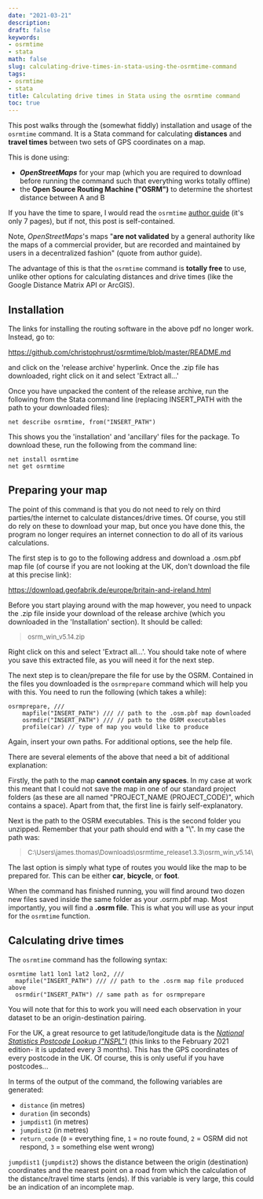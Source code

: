 ```yaml
---
date: "2021-03-21"
description:
draft: false
keywords:
- osrmtime
- stata
math: false
slug: calculating-drive-times-in-stata-using-the-osrmtime-command
tags:
- osrmtime
- stata
title: Calculating drive times in Stata using the osrmtime command 
toc: true
---
```


This post walks through the (somewhat fiddly) installation and usage of the `osrmtime` command. It is a Stata command for calculating **distances** and **travel times** between two sets of GPS coordinates on a map.

This is done using: 

- ***OpenStreetMaps*** for your map (which you are required to download before running the command such that everything works totally offline)
- the **Open Source Routing Machine ("OSRM")** to determine the shortest distance between A and B
	
If you have the time to spare, I would read the `osrmtime` [author guide](https://www.uni-regensburg.de/wirtschaftswissenschaften/vwl-moeller/medien/huber/osrm_paper_online.pdf) (it's only 7 pages), but if not, this post is self-contained.

Note, *OpenStreetMaps*'s maps "**are not validated** by a general authority like the maps of a commercial provider, but are recorded and maintained by users in a decentralized fashion" (quote from author guide).

The advantage of this is that the `osrmtime` command is **totally free** to use, unlike other options for calculating distances and drive times (like the Google Distance Matrix API or ArcGIS).

## Installation

The links for installing the routing software in the above pdf no longer work. Instead, go to: 

<https://github.com/christophrust/osrmtime/blob/master/README.md>
	
and click on the 'release archive' hyperlink. Once the .zip file has downloaded, right click on it and select 'Extract all...'

Once you have unpacked the content of the release archive, run the following from the Stata command line (replacing INSERT_PATH with the path to your downloaded files): 	

```{stata eval=FALSE}
net describe osrmtime, from("INSERT_PATH")
```

This shows you the 'installation' and 'ancillary' files for the package. To download these, run the following from the command line:

```{r eval=FALSE}
net install osrmtime
net get osrmtime
```

## Preparing your map

The point of this command is that you do not need to rely on third parties/the internet to calculate distances/drive times. Of course, you still do rely on these to download your map, but once you have done this, the program no longer requires an internet connection to do all of its various calculations.

The first step is to go to the following address and download a .osm.pbf map file (of course if you are not looking at the UK, don't download the file at this precise link):

<https://download.geofabrik.de/europe/britain-and-ireland.html>

Before you start playing around with the map however, you need to unpack the .zip file inside your download of the release archive (which you downloaded in the 'Installation' section). It should be called:

>	<font size="2">osrm_win_v5.14.zip</font>

Right click on this and select 'Extract all...'. You should take note of where you save this extracted file, as you will need it for the next step.

The next step is to clean/prepare the file for use by the OSRM. Contained in the files you downloaded is the `osrmprepare` command which will help you with this. You need to run the following (which takes a while):

```{r eval=FALSE}
osrmprepare, ///
	mapfile("INSERT_PATH") /// // path to the .osm.pbf map downloaded
	osrmdir("INSERT_PATH") /// // path to the OSRM executables
	profile(car) // type of map you would like to produce
```

Again, insert your own paths. For additional options, see the help file. 

There are several elements of the above that need a bit of additional explanation:

Firstly, the path to the map **cannot contain any spaces**. In my case at work this meant that I could not save the map in one of our standard project folders (as these are all named "PROJECT_NAME (PROJECT_CODE)", which contains a space). Apart from that, the first line is fairly self-explanatory.

Next is the path to the OSRM executables. This is the second folder you unzipped. Remember that your path should end with a "\\". In my case the path was:

> <font size="2">C:\\Users\\james.thomas\\Downloads\\osrmtime_release1.3.3\\osrm_win_v5.14\\</font>

The last option is simply what type of routes you would like the map to be prepared for. This can be either **car**, **bicycle**, or **foot**.

When the command has finished running, you will find around two dozen new files saved inside the same folder as your .osrm.pbf map. Most importantly, you will find a **.osrm file**. This is what you will use as your input for the `osrmtime` function.

## Calculating drive times
	
The `osrmtime` command has the following syntax:

```{r eval=FALSE}
osrmtime lat1 lon1 lat2 lon2, ///
  mapfile("INSERT_PATH") /// // path to the .osrm map file produced above
  osrmdir("INSERT_PATH") // same path as for osrmprepare
```

You will note that for this to work you will need each observation in your dataset to be an origin-destination pairing.

For the UK, a great resource to get latitude/longitude data is the [*National Statistics Postcode Lookup ("NSPL")*](https://geoportal.statistics.gov.uk/datasets/national-statistics-postcode-lookup-february-2021) (this links to the February 2021 edition- it is updated every 3 months). This has the GPS coordinates of every postcode in the UK. Of course, this is only useful if you have postcodes...
	
In terms of the output of the command, the following variables are generated:

- `distance` (in metres)
- `duration` (in seconds)
- `jumpdist1` (in metres)
- `jumpdist2` (in metres)
- `return_code` (`0` = everything fine, `1` = no route found,	`2` = OSRM did not respond,	`3` = something else went wrong)

`jumpdist1` (`jumpdist2`) shows the distance between the origin (destination) coordinates and the nearest point on a road from which the calculation of the distance/travel time starts (ends). If this variable is very large, this could be an indication of an incomplete map.